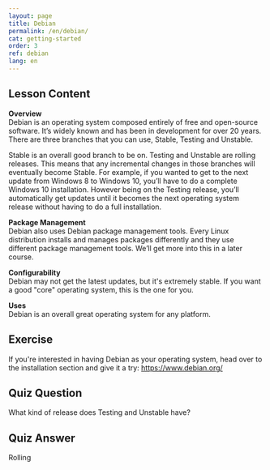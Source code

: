 ```yaml
---
layout: page
title: Debian
permalink: /en/debian/
cat: getting-started
order: 3
ref: debian
lang: en
---
```

## Lesson Content

**Overview**  
Debian is an operating system composed entirely of free and open-source software. It’s widely known and has been in development for over 20 years. There are three branches that you can use, Stable, Testing and Unstable.

Stable is an overall good branch to be on. Testing and Unstable are rolling releases. This means that any incremental changes in those branches will eventually become Stable. For example, if you wanted to get to the next update from Windows 8 to Windows 10, you’ll have to do a complete Windows 10 installation. However being on the Testing release, you’ll automatically get updates until it becomes the next operating system release without having to do a full installation.

**Package Management**  
Debian also uses Debian package management tools. Every Linux distribution installs and manages packages differently and they use different package management tools. We’ll get more into this in a later course.

**Configurability**  
Debian may not get the latest updates, but it's extremely stable. If you want a good "core" operating system, this is the one for you.

**Uses**  
Debian is an overall great operating system for any platform.

## Exercise

If you're interested in having Debian as your operating system, head over to the installation section and give it a try: <https://www.debian.org/>

## Quiz Question

What kind of release does Testing and Unstable have?  
  
  
  
  
  
  
  
  
  
  
  
  
  
  
  
  
  
  
  
  
  
  
  
  
  
  


## Quiz Answer

Rolling